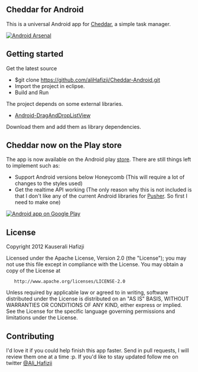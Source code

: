 ## Cheddar for Android

This is a universal Android app for [Cheddar](http://cheddarapp.com), a simple task manager.

[![Android Arsenal](https://img.shields.io/badge/Android%20Arsenal-Cheddar--Android-orange.svg?style=flat)](https://android-arsenal.com/details/3/710)

## Getting started

Get the latest source 
  
  * $git clone https://github.com/aliHafizji/Cheddar-Android.git
  * Import the project in eclipse.
  * Build and Run

The project depends on some external libraries.

  * [Android-DragAndDropListView](https://github.com/bauerca/drag-sort-listview)

Download them and add them as library dependencies.

## Cheddar now on the Play store

The app is now available on the Android play [store](https://play.google.com/store/apps/details?id=com.creativeperson.cheddar). There are still things left to implement such as:

  * Support Android versions below Honeycomb (This will require a lot of changes to the styles used)
  * Get the realtime API working (The only reason why this is not included is that I don't like any of the current Android libraries for [Pusher](http://pusher.com/docs/client_libraries#android-java). So first I need to make one)

<a href="http://play.google.com/store/apps/details?id=com.creativeperson.cheddar">
  <img alt="Android app on Google Play"
       src="http://developer.android.com/images/brand/en_generic_rgb_wo_45.png" />
</a>

## License

Copyright 2012 Kauserali Hafizji

   Licensed under the Apache License, Version 2.0 (the "License");
   you may not use this file except in compliance with the License.
   You may obtain a copy of the License at

       http://www.apache.org/licenses/LICENSE-2.0

   Unless required by applicable law or agreed to in writing, software
   distributed under the License is distributed on an "AS IS" BASIS,
   WITHOUT WARRANTIES OR CONDITIONS OF ANY KIND, either express or implied.
   See the License for the specific language governing permissions and
   limitations under the License.

## Contributing

I'd love it if you could help finish this app faster. Send in pull requests, I will review them one at a time :p. If you'd like to stay updated follow me on twitter [@Ali_Hafizji](https://twitter.com/Ali_hafizji)

